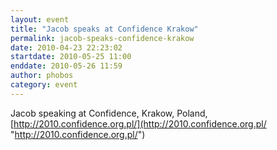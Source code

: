 ```yaml
---
layout: event
title: "Jacob speaks at Confidence Krakow"
permalink: jacob-speaks-confidence-krakow
date: 2010-04-23 22:23:02
startdate: 2010-05-25 11:00
enddate: 2010-05-26 11:59
author: phobos
category: event
---
```


Jacob speaking at Confidence, Krakow, Poland, [http://2010.confidence.org.pl/](http://2010.confidence.org.pl/ "http://2010.confidence.org.pl/")
